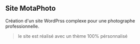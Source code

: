 ## Site MotaPhoto

Création d'un site WordPrss complexe pour une photographe professionnelle.

> le site est réalisé avec un thème 100% pérsonnalisé
